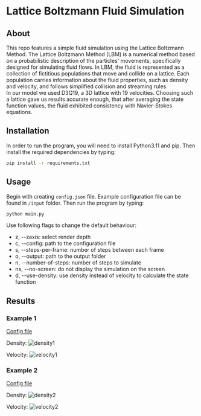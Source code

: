 # Lattice Boltzmann Fluid Simulation

## About
This repo features a simple fluid simulation using the Lattice Boltzmann Method. The Lattice Boltzmann Method (LBM) is a numerical method based on a probabilistic description of the particles' movements, specifically designed for simulating fluid flows. In LBM, the fluid is represented as a collection of fictitious populations that move and collide on a lattice. Each population carries information about the fluid properties, such as density and velocity, and follows simplified collision and streaming rules.    
In our model we used D3Q19, a 3D lattice with 19 velocities. Choosing such a lattice gave us results accurate enough, that after averaging the state function values, the fluid exhibited consistency with Navier-Stokes equations.

## Installation
In order to run the program, you will need to install Python3.11 and pip. Then install the required dependencies by typing:
```bash
pip install -r requirements.txt
```

## Usage
Begin with creating `config.json` file. Example configuration file can be found in `/input` folder.
Then run the program by typing:
```bash
python main.py
```
Use following flags to change the default behaviour:
- z, --zaxis: select render depth
- c, --config: path to the configuration file
- s, --steps-per-frame: number of steps between each frame
- o, --output: path to the output folder
- n, --number-of-steps: number of steps to simulate
- ns, --no-screen: do not display the simulation on the screen
- d, --use-density: use density instead of velocity to calculate the state function

## Results
### Example 1
[Config file](input/config.json)

Density:
![density1](https://github.com/discrete-organization/fluid-sim/assets/93160829/b7585e5a-34b9-4e1e-a42d-445121b7a8f9)

Velocity:
![velocity1](https://github.com/discrete-organization/fluid-sim/assets/93160829/f6ff659a-1d4d-4b57-b877-6b6a1584b09a)

### Example 2
[Config file](input/config1.json)

Density:
![density2](https://github.com/discrete-organization/fluid-sim/assets/93160829/c0c23332-a822-4ab4-9e34-f3b90769966b)

Velocity:
![velocity2](https://github.com/discrete-organization/fluid-sim/assets/93160829/fe0f924f-82c6-4498-8023-d47376c2a63f)
